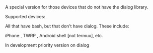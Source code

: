 A special version for those devices that do not have the dialog library.

Supported devices:

All that have bash, but that don't have dialog. These include:

iPhone , TWRP , Android shell [not termux], etc.

In development priority version on dialog
